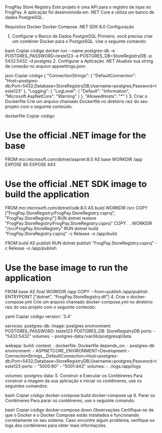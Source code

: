 FrogPay Store Registry
Este projeto é uma API para o registro de lojas no FrogPay. A aplicação foi desenvolvida em .NET Core e utiliza um banco de dados PostgreSQL.

Requisitos
Docker
Docker Compose
.NET SDK 8.0
Configuração
1. Configurar o Banco de Dados PostgreSQL
Primeiro, você precisa criar um contêiner Docker para o PostgreSQL. Use o seguinte comando:

bash
Copiar código
docker run --name postgres-db -e POSTGRES_PASSWORD=teste123 -e POSTGRES_DB=StoreRegistryDB -p 5432:5432 -d postgres
2. Configurar a Aplicação .NET
Atualize sua string de conexão no arquivo appsettings.json:

json
Copiar código
{
  "ConnectionStrings": {
    "DefaultConnection": "Host=postgres-db;Port=5432;Database=StoreRegistryDB;Username=postgres;Password=teste123"
  },
  "Logging": {
    "LogLevel": {
      "Default": "Information",
      "Microsoft.AspNetCore": "Warning"
    }
  },
  "AllowedHosts": "*"
}
3. Criar o Dockerfile
Crie um arquivo chamado Dockerfile no diretório raiz do seu projeto com o seguinte conteúdo:

dockerfile
Copiar código
# Use the official .NET image for the base
FROM mcr.microsoft.com/dotnet/aspnet:8.0 AS base
WORKDIR /app
EXPOSE 80
EXPOSE 443

# Use the official .NET SDK image to build the application
FROM mcr.microsoft.com/dotnet/sdk:8.0 AS build
WORKDIR /src
COPY ["FrogPay.StoreRegistry/FrogPay.StoreRegistry.csproj", "FrogPay.StoreRegistry/"]
RUN dotnet restore "FrogPay.StoreRegistry/FrogPay.StoreRegistry.csproj"
COPY . .
WORKDIR "/src/FrogPay.StoreRegistry"
RUN dotnet build "FrogPay.StoreRegistry.csproj" -c Release -o /app/build

FROM build AS publish
RUN dotnet publish "FrogPay.StoreRegistry.csproj" -c Release -o /app/publish

# Use the base image to run the application
FROM base AS final
WORKDIR /app
COPY --from=publish /app/publish .
ENTRYPOINT ["dotnet", "FrogPay.StoreRegistry.dll"]
4. Criar o docker-compose.yml
Crie um arquivo chamado docker-compose.yml no diretório raiz do seu projeto com o seguinte conteúdo:

yaml
Copiar código
version: '3.4'

services:
  postgres-db:
    image: postgres
    environment:
      POSTGRES_PASSWORD: teste123
      POSTGRES_DB: StoreRegistryDB
    ports:
      - "5432:5432"
    volumes:
      - postgres-data:/var/lib/postgresql/data

  webapp:
    build:
      context: .
      dockerfile: Dockerfile
    depends_on:
      - postgres-db
    environment:
      - ASPNETCORE_ENVIRONMENT=Development
      - ConnectionStrings__DefaultConnection=Host=postgres-db;Port=5432;Database=StoreRegistryDB;Username=postgres;Password=teste123
    ports:
      - "5000:80"
      - "5001:443"
    volumes:
      - ./logs:/app/logs

volumes:
  postgres-data:
5. Construir e Executar os Contêineres
Para construir a imagem da sua aplicação e iniciar os contêineres, use os seguintes comandos:

bash
Copiar código
docker-compose build
docker-compose up
6. Parar os Contêineres
Para parar os contêineres, use o seguinte comando:

bash
Copiar código
docker-compose down
Observações
Certifique-se de que o Docker e o Docker Compose estão instalados e funcionando corretamente no seu sistema.
Caso encontre algum problema, verifique os logs dos contêineres para obter mais informações.